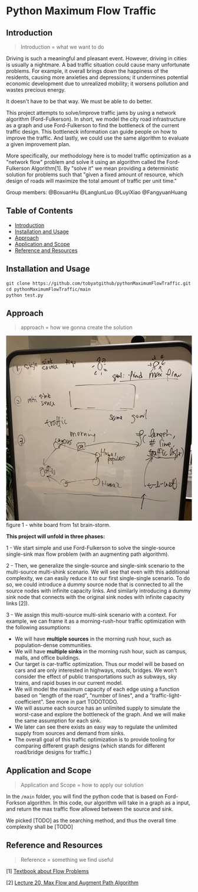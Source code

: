 # Python Maximum Flow Traffic

## Introduction

> Introduction = what we want to do

Driving is such a meaningful and pleasant event. However, driving in cities is usually a nightmare. A bad traffic situation could cause many unfortunate problems. For example, it overall brings down the happiness of the residents, causing more anxieties and depressions; it undermines potential economic development due to unrealized mobility; it worsens pollution and wastes precious energy.

It doesn't have to be that way. We must be able to do better.

This project attempts to solve/improve traffic jams by using a network algorithm (Ford-Fulkerson). In short, we model the city road infrastructure as a graph and use Ford-Fulkerson to find the bottleneck of the current traffic design. This bottleneck information can guide people on how to improve the traffic. And lastly, we could use the same algorithm to evaluate a given improvement plan.

More specifically, our methodology here is to model traffic optimization as a "network flow" problem and solve it using an algorithm called the Ford-Fulkerson Algorithm[1]. By "solve it" we mean providing a deterministic solution for problems such that "given a fixed amount of resource, which design of roads will maximize the total amount of traffic per unit time."

Group members:
@BoxuanHu
@LanglunLuo
@LuyiXiao
@FangyuanHuang

## Table of Contents

- [Introduction](#introduction)
- [Installation and Usage](#install-and-use)
- [Approach](#approach)
- [Application and Scope](#Application-and-scope)
- [Reference and Resources](#reference-and-resources)

## Installation and Usage

```
git clone https://github.com/tobyatgithub/pythonMaximumFlowTraffic.git
cd pythonMaximumFlowTraffic/main
python test.py
```

## Approach

> approach = how we gonna create the solution

![add image](https://github.com/tobyatgithub/pythonMaximumFlowTraffic/blob/main/img/whiteBoard11272021.jpg?raw=true)
figure 1 - white board from 1st brain-storm.

**This project will unfold in three phases:**

1 - We start simple and use Ford-Fulkerson to solve the single-source single-sink max flow problem (with an augmenting path algorithm).

2 - Then, we generalize the single-source and single-sink scenario to the multi-source multi-shink scenario. We will see that even with this additional complexity, we can easily reduce it to our first single-single scenario. To do so, we could introduce a dummy source node that is connected to all the source nodes with infinite capacity links. And similarly introducing a dummy sink node that connects with the original sink nodes with infinite capacity links [2]).

3 - We assign this multi-source multi-sink scenario with a context. For example, we can frame it as a morning-rush-hour traffic optimization with the following assumptions:

- We will have **multiple sources** in the morning rush hour, such as population-dense communities.
- We will have **multiple sinks** in the morning rush hour, such as campus, malls, and office buildings.
- Our target is car-traffic optimization. Thus our model will be based on cars and are only interested in highways, roads, bridges. We won't consider the effect of public transportations such as subways, sky trains, and rapid buses in our current model.
- We will model the maximum capacity of each edge using a function based on "length of the road", "number of lines", and a "traffic-light-coefficient". See more in part TODOTODO.
- We will assume each source has an unlimited supply to simulate the worst-case and explore the bottleneck of the graph. And we will make the same assumption for each sink.
- We later can see there exists an easy way to regulate the unlimited supply from sources and demand from sinks.
- The overall goal of this traffic optimization is to provide tooling for comparing different graph designs (which stands for different road/bridge designs for traffic.)

## Application and Scope

> Application and Scope = how to apply our solution

In the `/main` folder, you will find the python code that is based on Ford-Forkson algorithm. In this code, our algorithm will take in a graph as a input, and return the max traffic flow allowed between the source and sink.

We picked [TODO] as the searching method, and thus the overall time complexity shall be [TODO]

## Reference and Resources

> Reference = something we find useful

[1] [Textbook about Flow Problems](https://www-sop.inria.fr/members/Frederic.Havet/Cours/flow.pdf)

[2] [Lecture 20, Max Flow and Augment Path Algorithm](http://www.ifp.illinois.edu/~angelia/ge330fall09_maxflowl20.pdf)
